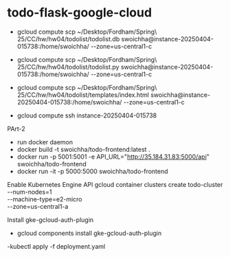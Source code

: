 # todo-flask-google-cloud
- gcloud compute scp ~/Desktop/Fordham/Spring\ 25/CC/hw/hw04/todolist/todolist.db swoichha@instance-20250404-015738:/home/swoichha/ --zone=us-central1-c
- gcloud compute scp ~/Desktop/Fordham/Spring\ 25/CC/hw/hw04/todolist/todolist.py swoichha@instance-20250404-015738:/home/swoichha/ --zone=us-central1-c
- gcloud compute scp ~/Desktop/Fordham/Spring\ 25/CC/hw/hw04/todolist/templates/index.html swoichha@instance-20250404-015738:/home/swoichha/ --zone=us-central1-c

- gcloud compute ssh instance-20250404-015738

PArt-2

- run docker daemon
- docker build -t swoichha/todo-frontend:latest .
- docker run -p 5001:5001 -e API_URL="http://35.184.31.83:5000/api" swoichha/todo-frontend
- docker run -it -p 5000:5000 swoichha/todo-frontend

Enable Kubernetes Engine API
gcloud container clusters create todo-cluster \
  --num-nodes=1 \
  --machine-type=e2-micro \
  --zone=us-central1-a

Install gke-gcloud-auth-plugin
- gcloud components install gke-gcloud-auth-plugin

-kubectl apply -f deployment.yaml
